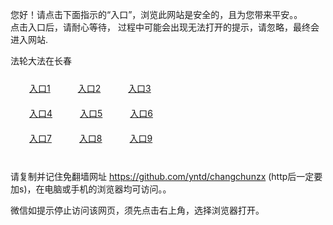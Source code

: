 您好！请点击下面指示的“入口”，浏览此网站是安全的，且为您带来平安。。 <br/>
点击入口后，请耐心等待， 过程中可能会出现无法打开的提示，请忽略，最终会进入网站. </br>

法轮大法在长春<br/>
<div style="padding:10px"><a style="margin:20px" target="_blank" href="https://d2is0scqzlxl08.cloudfront.net/2Qpsp?sloaqsrl" id="ccLink1" rel="nofollow">入口1</a> <a target="_blank" style="margin:20px" href="https://d2ezlm4b6hdajb.cloudfront.net/2Qpsp?qxzqly" id="ccLink2" rel="nofollow">入口2</a> <a style="margin:20px" target="_blank" href="https://d2m682xjll6o25.cloudfront.net/2Qpsp?rxnrnss" id="ccLink3" rel="nofollow">入口3</a></div>

<div style="padding:10px" ><a style="margin:20px" target="_blank" href="https://d2is0scqzlxl08.cloudfront.net/2Qpsp?sloaqsrl" id="ccLink4" rel="nofollow">入口4</a> <a style="margin:20px" href="https://d2ezlm4b6hdajb.cloudfront.net/2Qpsp?qxzqly" target="_blank" id="ccLink5" rel="nofollow">入口5</a> <a style="margin:20px" href="https://d2m682xjll6o25.cloudfront.net/2Qpsp?rxnrnss" target="_blank" id="ccLink6" rel="nofollow">入口6</a></div>

<div style="padding:10px"><a style="margin:20px" target="_blank" href="https://d2is0scqzlxl08.cloudfront.net/2Qpsp?sloaqsrl" id="ccLink7" rel="nofollow">入口7</a> <a style="margin:20px" href="https://d2ezlm4b6hdajb.cloudfront.net/2Qpsp?qxzqly" target="_blank" id="ccLink8" rel="nofollow">入口8</a> <a style="margin:20px" target="_blank" href="https://d2m682xjll6o25.cloudfront.net/2Qpsp?rxnrnss" id="ccLink9" rel="nofollow">入口9</a></div>

<br/>



请复制并记住免翻墙网址 https://github.com/yntd/changchunzx (http后一定要加s)，在电脑或手机的浏览器均可访问。。<br/>

微信如提示停止访问该网页，须先点击右上角，选择浏览器打开。
